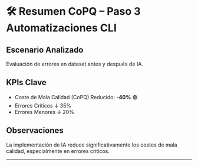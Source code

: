 # 🛠️ Resumen CoPQ – Paso 3 Automatizaciones CLI

## Escenario Analizado
Evaluación de errores en dataset antes y después de IA.

## KPIs Clave
- Coste de Mala Calidad (CoPQ) Reducido: **-40%** 🟢
- Errores Críticos ↓ 35%  
- Errores Menores ↓ 20%  

## Observaciones
La implementación de IA reduce significativamente los costes de mala calidad, especialmente en errores críticos.

---
